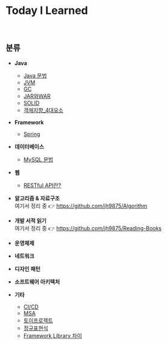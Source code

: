 Today I Learned
===

<br>

## 분류

- **Java**
  - [Java 문법](Java/Java_문법_Contents.md)
  - [JVM](Java/JVM.md)
  - [GC](Java/GC.md)
  - [JAR와WAR](Java/JAR와WAR.md)
  - [SOLID](Java/SOLID.md)
  - [객체지향_4대요소](Java/객체지향_4대요소.md)

- **Framework**
  - [Spring](Framework/Spring_Contents.md)

- **데이터베이스**
  - [MySQL 문법](Database/MySQL_문법_Contents.md)
  
- **웹**
  - [RESTful API란?](Web/restful_api.md)
  
- **알고리즘 & 자료구조** <br>
  여기서 정리 중 👉 https://github.com/jh9875/Algorithm

- **개발 서적 읽기** <br>
  여기서 정리 중 👉 https://github.com/jh9875/Reading-Books

- **운영체제**
- **네트워크**
- **디자인 패턴**
- **소프트웨어 아키텍처**
- **기타**
  - [CI/CD](Etc/CI_CD.md)
  - [MSA](Etc/MSA.md)
  - [토이프로젝트](Etc/토이프로젝트.md)
  - [정규표현식](Etc/정규표현식.md)
  - [Framework Library 차이](Etc/Framework_Library_차이.md)


